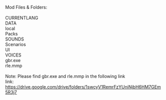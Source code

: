 Mod Files & Folders:<br /> 
<br />
CURRENTLANG<br />
DATA<br />
local<br />
Packs<br />
SOUNDS<br />
Scenarios<br />
UI<br />
VOICES<br />
gbr.exe<br />
rle.mmp<br />
<br />
Note: Please find gbr.exe and rle.mmp in the following link<br />
link: https://drive.google.com/drive/folders/1swcyV1RemrFzYUniNjbH6HM7GEm5R3j7<br />
